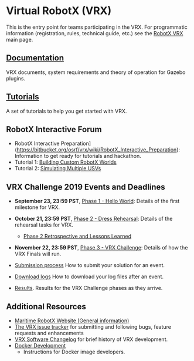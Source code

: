 # Virtual RobotX (VRX)

This is the entry point for teams participating in the VRX.  For programmatic information (registration, rules, technical guide, etc.) see the [RobotX VRX]( https://www.robotx.org/index.php/about/about-virtual-robotx) main page.

## [Documentation](https://bitbucket.org/osrf/vrx/wiki/documentation)
VRX documents, system requirements and theory of operation for Gazebo plugins. 

## [Tutorials](https://bitbucket.org/osrf/vrx/wiki/tutorials)
A set of tutorials to help you get started with VRX.

## RobotX Interactive Forum

* RobotX Interactive Preparation](https://bitbucket.org/osrf/vrx/wiki/RobotX_Interactive_Preparation): Information to get ready for tutorials and hackathon.
* Tutorial 1: [Building Custom RobotX Worlds](https://bitbucket.org/osrf/vrx/wiki/tutorials/rxi/custom_worlds)
* Tutorial 2: [Simulating Multiple USVs](https://bitbucket.org/osrf/vrx/wiki/tutorials/rxi/multivehicle)

## VRX Challenge 2019 Events and Deadlines

 * **September 23, 23:59 PST**, [Phase 1 - Hello World](https://bitbucket.org/osrf/vrx/wiki/events/19/phase1_helloworld): Details of the first milestone for VRX.

 * **October 21, 23:59 PST**, [Phase 2 - Dress Rehearsal](https://bitbucket.org/osrf/vrx/wiki/events/19/dress_rehearsal): Details of the rehearsal tasks for VRX.
    * [Phase 2 Retrospective and Lessons Learned](https://bitbucket.org/osrf/vrx/wiki/events/19/phase2_retrospective)

 * **November 22, 23:59 PST**, [Phase 3 - VRX Challenge](https://bitbucket.org/osrf/vrx/wiki/events/19/vrx_challenge): Details of how the VRX Finals will run.

 * [Submission process](https://bitbucket.org/osrf/vrx/wiki/submission_process)
How to submit your solution for an event.

 * [Download logs](https://bitbucket.org/osrf/vrx/wiki/download_logs)
How to download your log files after an event.

 * [Results](https://bitbucket.org/osrf/vrx/wiki/VRX%202019%20Results).  Results for the VRX Challenge phases as they arrive.

## Additional Resources

 * [Maritime RobotX Website (General information)](https://www.robotx.org/)
 * [The VRX issue tracker](https://bitbucket.org/osrf/vrx/issues?status=new&status=open) for submitting and following bugs, feature requests and enhancements
 * [VRX Software Changelog](https://bitbucket.org/osrf/vrx/src/default/Changelog.md) for brief history of VRX development.
 * [Docker Development](https://bitbucket.org/osrf/vrx/wiki/documentation/Docker%20Development)
    * Instructions for Docker image developers.
